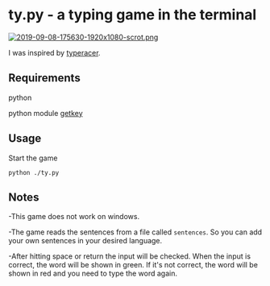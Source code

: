 # ty.py - a typing game in the terminal

[![2019-09-08-175630-1920x1080-scrot.png](https://i.postimg.cc/1XHxhjPw/2019-09-08-175630-1920x1080-scrot.png)](https://postimg.cc/ZvCs6jW5)

I was inspired by [typeracer](https://play.typeracer.com/).

## Requirements

python

python module [getkey](https://pypi.org/project/getkey/)

## Usage

Start the game
```
python ./ty.py
```

## Notes

-This game does not work on windows.

-The game reads the sentences from a file called `sentences`. So you can add your own sentences in your desired language.

-After hitting space or return the input will be checked. When the input is correct, the word will be shown in green. If it's not correct, the word will be shown in red and you need to type the word again.
